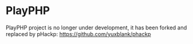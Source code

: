 # PlayPHP
PlayPHP project is no longer under development, it has been forked and replaced by pHackp:
https://github.com/yuxblank/phackp


